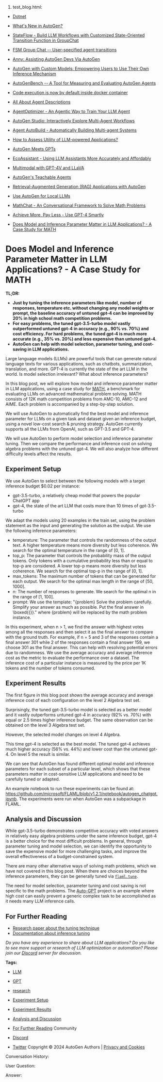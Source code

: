 1. test_blog.html:


* [Dotnet](https://microsoft.github.io/autogen-for-net/)

* [What's New in AutoGen?](/autogen/blog/2024/03/03/AutoGen-Update)
* [StateFlow - Build LLM Workflows with Customized State-Oriented Transition Function in GroupChat](/autogen/blog/2024/02/29/StateFlow)
* [FSM Group Chat -- User-specified agent transitions](/autogen/blog/2024/02/11/FSM-GroupChat)
* [Anny: Assisting AutoGen Devs Via AutoGen](/autogen/blog/2024/02/02/AutoAnny)
* [AutoGen with Custom Models: Empowering Users to Use Their Own Inference Mechanism](/autogen/blog/2024/01/26/Custom-Models)
* [AutoGenBench -- A Tool for Measuring and Evaluating AutoGen Agents](/autogen/blog/2024/01/25/AutoGenBench)
* [Code execution is now by default inside docker container](/autogen/blog/2024/01/23/Code-execution-in-docker)
* [All About Agent Descriptions](/autogen/blog/2023/12/29/AgentDescriptions)
* [AgentOptimizer - An Agentic Way to Train Your LLM Agent](/autogen/blog/2023/12/23/AgentOptimizer)
* [AutoGen Studio: Interactively Explore Multi-Agent Workflows](/autogen/blog/2023/12/01/AutoGenStudio)
* [Agent AutoBuild - Automatically Building Multi-agent Systems](/autogen/blog/2023/11/26/Agent-AutoBuild)
* [How to Assess Utility of LLM-powered Applications?](/autogen/blog/2023/11/20/AgentEval)
* [AutoGen Meets GPTs](/autogen/blog/2023/11/13/OAI-assistants)
* [EcoAssistant - Using LLM Assistants More Accurately and Affordably](/autogen/blog/2023/11/09/EcoAssistant)
* [Multimodal with GPT-4V and LLaVA](/autogen/blog/2023/11/06/LMM-Agent)
* [AutoGen's Teachable Agents](/autogen/blog/2023/10/26/TeachableAgent)
* [Retrieval-Augmented Generation (RAG) Applications with AutoGen](/autogen/blog/2023/10/18/RetrieveChat)
* [Use AutoGen for Local LLMs](/autogen/blog/2023/07/14/Local-LLMs)
* [MathChat - An Conversational Framework to Solve Math Problems](/autogen/blog/2023/06/28/MathChat)
* [Achieve More, Pay Less - Use GPT-4 Smartly](/autogen/blog/2023/05/18/GPT-adaptive-humaneval)
* [Does Model and Inference Parameter Matter in LLM Applications? - A Case Study for MATH](/autogen/blog/2023/04/21/LLM-tuning-math)
# Does Model and Inference Parameter Matter in LLM Applications? - A Case Study for MATH



**TL;DR:**

* **Just by tuning the inference parameters like model, number of responses, temperature etc. without changing any model weights or prompt, the baseline accuracy of untuned gpt-4 can be improved by 20% in high school math competition problems.**
* **For easy problems, the tuned gpt-3.5-turbo model vastly outperformed untuned gpt-4 in accuracy (e.g., 90% vs. 70%) and cost efficiency. For hard problems, the tuned gpt-4 is much more accurate (e.g., 35% vs. 20%) and less expensive than untuned gpt-4.**
* **AutoGen can help with model selection, parameter tuning, and cost-saving in LLM applications.**

Large language models (LLMs) are powerful tools that can generate natural language texts for various applications, such as chatbots, summarization, translation, and more. GPT-4 is currently the state of the art LLM in the world. Is model selection irrelevant? What about inference parameters?

In this blog post, we will explore how model and inference parameter matter in LLM applications, using a case study for [MATH](https://datasets-benchmarks-proceedings.neurips.cc/paper/2021/hash/be83ab3ecd0db773eb2dc1b0a17836a1-Abstract-round2.html), a benchmark for evaluating LLMs on advanced mathematical problem solving. MATH consists of 12K math competition problems from AMC-10, AMC-12 and AIME. Each problem is accompanied by a step-by-step solution.

We will use AutoGen to automatically find the best model and inference parameter for LLMs on a given task and dataset given an inference budget, using a novel low-cost search & pruning strategy. AutoGen currently supports all the LLMs from OpenAI, such as GPT-3.5 and GPT-4.

We will use AutoGen to perform model selection and inference parameter tuning. Then we compare the performance and inference cost on solving algebra problems with the untuned gpt-4. We will also analyze how different difficulty levels affect the results.

## Experiment Setup[​](#experiment-setup "Direct link to Experiment Setup")

We use AutoGen to select between the following models with a target inference budget $0.02 per instance:

* gpt-3.5-turbo, a relatively cheap model that powers the popular ChatGPT app
* gpt-4, the state of the art LLM that costs more than 10 times of gpt-3.5-turbo

We adapt the models using 20 examples in the train set, using the problem statement as the input and generating the solution as the output. We use the following inference parameters:

* temperature: The parameter that controls the randomness of the output text. A higher temperature means more diversity but less coherence. We search for the optimal temperature in the range of [0, 1].
* top\_p: The parameter that controls the probability mass of the output tokens. Only tokens with a cumulative probability less than or equal to top-p are considered. A lower top-p means more diversity but less coherence. We search for the optimal top-p in the range of [0, 1].
* max\_tokens: The maximum number of tokens that can be generated for each output. We search for the optimal max length in the range of [50, 1000].
* n: The number of responses to generate. We search for the optimal n in the range of [1, 100].
* prompt: We use the template: "{problem} Solve the problem carefully. Simplify your answer as much as possible. Put the final answer in \boxed{{}}." where {problem} will be replaced by the math problem instance.

In this experiment, when n > 1, we find the answer with highest votes among all the responses and then select it as the final answer to compare with the ground truth. For example, if n = 5 and 3 of the responses contain a final answer 301 while 2 of the responses contain a final answer 159, we choose 301 as the final answer. This can help with resolving potential errors due to randomness. We use the average accuracy and average inference cost as the metric to evaluate the performance over a dataset. The inference cost of a particular instance is measured by the price per 1K tokens and the number of tokens consumed.

## Experiment Results[​](#experiment-results "Direct link to Experiment Results")

The first figure in this blog post shows the average accuracy and average inference cost of each configuration on the level 2 Algebra test set.

Surprisingly, the tuned gpt-3.5-turbo model is selected as a better model and it vastly outperforms untuned gpt-4 in accuracy (92% vs. 70%) with equal or 2.5 times higher inference budget.
The same observation can be obtained on the level 3 Algebra test set.


However, the selected model changes on level 4 Algebra.


This time gpt-4 is selected as the best model. The tuned gpt-4 achieves much higher accuracy (56% vs. 44%) and lower cost than the untuned gpt-4.
On level 5 the result is similar.


We can see that AutoGen has found different optimal model and inference parameters for each subset of a particular level, which shows that these parameters matter in cost-sensitive LLM applications and need to be carefully tuned or adapted.

An example notebook to run these experiments can be found at: <https://github.com/microsoft/FLAML/blob/v1.2.1/notebook/autogen_chatgpt.ipynb>. The experiments were run when AutoGen was a subpackage in FLAML.

## Analysis and Discussion[​](#analysis-and-discussion "Direct link to Analysis and Discussion")

While gpt-3.5-turbo demonstrates competitive accuracy with voted answers in relatively easy algebra problems under the same inference budget, gpt-4 is a better choice for the most difficult problems. In general, through parameter tuning and model selection, we can identify the opportunity to save the expensive model for more challenging tasks, and improve the overall effectiveness of a budget-constrained system.

There are many other alternative ways of solving math problems, which we have not covered in this blog post. When there are choices beyond the inference parameters, they can be generally tuned via [`flaml.tune`](https://microsoft.github.io/FLAML/docs/Use-Cases/Tune-User-Defined-Function).

The need for model selection, parameter tuning and cost saving is not specific to the math problems. The [Auto-GPT](https://github.com/Significant-Gravitas/Auto-GPT) project is an example where high cost can easily prevent a generic complex task to be accomplished as it needs many LLM inference calls.

## For Further Reading[​](#for-further-reading "Direct link to For Further Reading")

* [Research paper about the tuning technique](https://arxiv.org/abs/2303.04673)
* [Documentation about inference tuning](/autogen/docs/Use-Cases/enhanced_inference)

*Do you have any experience to share about LLM applications? Do you like to see more support or research of LLM optimization or automation? Please join our [Discord](https://discord.gg/pAbnFJrkgZ) server for discussion.*

**Tags:**

* [LLM](/autogen/blog/tags/llm)
* [GPT](/autogen/blog/tags/gpt)
* [research](/autogen/blog/tags/research)

* [Experiment Setup](#experiment-setup)
* [Experiment Results](#experiment-results)
* [Analysis and Discussion](#analysis-and-discussion)
* [For Further Reading](#for-further-reading)
Community

* [Discord](https://discord.gg/pAbnFJrkgZ)
* [Twitter](https://twitter.com/pyautogen)
Copyright © 2024 AutoGen Authors | [Privacy and Cookies](https://go.microsoft.com/fwlink/?LinkId=521839)

Conversation History:

User Question:

Answer: